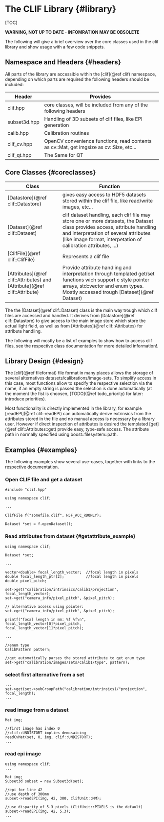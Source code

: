 # The CLIF Library {#library}

[TOC]


**WARNING, NOT UP TO DATE - INFOMRATION MAY BE OBSOLETE**

The following will give a brief overview over the core classes used in the clif library and show usage with a few code snippets.

## Namespace and Headers {#headers} 


All parts of the library are accessible within the [clif](@ref clif)  namespace, depending on which parts are required the following headers should be included:


Header       | Provides
-------------|---------
clif.hpp     | core classes, will be included from any of the following headers
subset3d.hpp | Handling of 3D subsets of clif files, like EPI generation
calib.hpp    | Calibration routines
clif_cv.hpp  | OpenCV convenience functions, read contents as cv::Mat, get imgsize as cv::Size, etc...
clif_qt.hpp  | The Same for QT


## Core Classes {#coreclasses}

Class                        | Function
-----------------------------|---------
[Datastore](@ref clif::Datastore)  | gives easy access to HDF5 datasets stored within the clif file, like read/write images, etc...
[Dataset](@ref clif::Dataset)      | clif dataset handling, each clif file may store one or more datasets, the Dataset class provides access, attribute handling and interpretation of several attributes (like image format, interpetation of calibration attributes, ...) 
[ClifFile](@ref clif::ClifFile)    | Represents a clif file
[Attributes](@ref clif::Attributes) and [Attribute](@ref clif::Attribute) | Provide attribute handling and interpretation through templated get/set functions wich support c style pointer arrays, std::vector and enum types. Mostly accessed trough [Dataset](@ref Dataset)

The the [Dataset](@ref clif::Dataset) class is the main way trough which clif files are accessed and handled. It derives from [Datastore](@ref clif::Datastore) to give access to the main image store which store the actual light field, as well as from [Attributes](@ref clif::Attributes) for attribute handling.

The following will mostly be a list of examples to show how to access clif files, see the respective class documentation for more detailed information!.

## Library Design {#design}

The [clif](@ref fileformat) file format in many places allows the storage of several alternatives datasets/calibrations/image-sets. To simplify access in this case, most functions allow to specify the respective selection via the name, if an empty string is passed the selection is done automatically (at the moment the fist is choosen, [TODO](@ref todo_priority) for later: introduce priorities).

Most functionality is directly implemented in the library, for example [readEPI](@ref clif::readEPI) can automatically derive extrinsics from the attributes stored in the file and no manual access is necessary by a library user.
However if direct inspection of attributes is desired the templated [get](@ref clif::Attributes::get) provide easy, type-safe access. 
The attribute path in normally specified using boost::filesystem::path.

## Examples {#examples}

The following examples show several use-cases, together with links to the respective documentation.

### Open CLIF file and get a dataset

~~~~~~~~~~~~~{.cpp}
#include "clif.hpp"

using namespace clif;

...

ClifFile f("somefile.clif", H5F_ACC_RDONLY);

Dataset *set = f.openDataset();
~~~~~~~~~~~~~


### Read attributes from dataset {#getattribute_example}

~~~~~~~~~~~~~{.cpp}
using namespace clif;

Dataset *set;

...

vector<double> focal_length_vector;  //focal length in pixels
double focal_length_ptr[2];          //focal length in pixels
double pixel_pitch;

set->get("calibration/intrinsics/calib1/projection", focal_length_vector);
set->get("camera_info/pixel_pitch", &pixel_pitch);

// alternative access using pointer:
set->get("camera_info/pixel_pitch", &pixel_pitch);

printf("focal length in mm: %f %f\n", focal_length_vector[0]*pixel_pitch, focal_length_vector[1]*pixel_pitch);

...

//enum type
CalibPattern pattern;

//get automatically parses the stored attribute to get enum type
set->get("calibration/images/sets/calib1/type", pattern);
~~~~~~~~~~~~~

### select first alternative from a set

~~~~~~~~~~~~~{.cpp}
...
set->get(set->subGroupPath("calibration/intrinsics)/"projection", focal_length);
...
~~~~~~~~~~~~~


### read image from a dataset

~~~~~~~~~~~~~{.cpp}
Mat img;

//first image has index 0
//clif::UNDISTORT implies demosaicing
readCvMat(set, 0, img, clif::UNDISTORT);
...
~~~~~~~~~~~~~


### read epi image

~~~~~~~~~~~~~{.cpp}
using namespace clif;
...

Mat img;
Subset3d subset = new Subset3d(set);

//epi for line 42
//use depth of 300mm
subset->readEPI(img, 42, 300, ClifUnit::MM);

//use disparity of 5.3 pixels (ClifUnit::PIXELS is the default)
subset->readEPI(img, 42, 5.3);
...
~~~~~~~~~~~~~